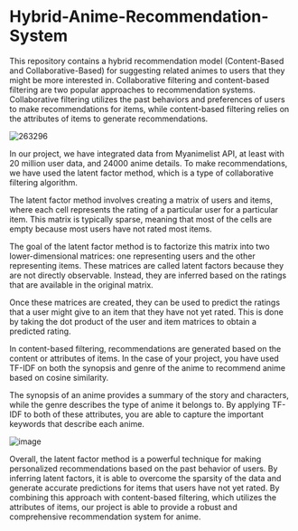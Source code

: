 # Hybrid-Anime-Recommendation-System
This repository contains a hybrid recommendation model (Content-Based and Collaborative-Based) for suggesting related animes to users that they might be more interested in. Collaborative filtering and content-based filtering are two popular approaches to recommendation systems. Collaborative filtering utilizes the past behaviors and preferences of users to make recommendations for items, while content-based filtering relies on the attributes of items to generate recommendations.

![263296](https://user-images.githubusercontent.com/125176903/226091976-9842df10-2769-450a-965a-138fa2af6cb3.png)

In our project, we have integrated data from Myanimelist API, at least with 20 million user data, and 24000 anime details. To make recommendations, we have used the latent factor method, which is a type of collaborative filtering algorithm.

The latent factor method involves creating a matrix of users and items, where each cell represents the rating of a particular user for a particular item. This matrix is typically sparse, meaning that most of the cells are empty because most users have not rated most items.

The goal of the latent factor method is to factorize this matrix into two lower-dimensional matrices: one representing users and the other representing items. These matrices are called latent factors because they are not directly observable. Instead, they are inferred based on the ratings that are available in the original matrix.

Once these matrices are created, they can be used to predict the ratings that a user might give to an item that they have not yet rated. This is done by taking the dot product of the user and item matrices to obtain a predicted rating.

In content-based filtering, recommendations are generated based on the content or attributes of items. In the case of your project, you have used TF-IDF on both the synopsis and genre of the anime to recommend anime based on cosine similarity.

The synopsis of an anime provides a summary of the story and characters, while the genre describes the type of anime it belongs to. By applying TF-IDF to both of these attributes, you are able to capture the important keywords that describe each anime.

![image](https://user-images.githubusercontent.com/125176903/226093740-b4e2e783-0e59-4bff-89d8-6eafcc2ca280.png)

Overall, the latent factor method is a powerful technique for making personalized recommendations based on the past behavior of users. By inferring latent factors, it is able to overcome the sparsity of the data and generate accurate predictions for items that users have not yet rated. By combining this approach with content-based filtering, which utilizes the attributes of items, our project is able to provide a robust and comprehensive recommendation system for anime.
